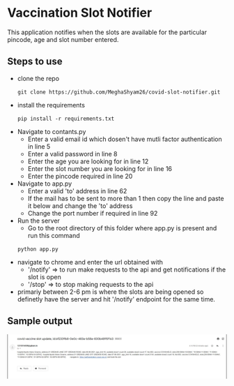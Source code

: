 # Vaccination Slot Notifier

This application notifies when the slots are available for the particular pincode, age and slot number entered.

## Steps to use
- clone the repo
    ```
    git clone https://github.com/MeghaShyam26/covid-slot-notifier.git
    ```
- install the requirements
    ```
    pip install -r requirements.txt
    ```
- Navigate to contants.py
    - Enter a valid email id which dosen't have mutli factor authentication in line 5
    - Enter a valid password in line 8
    - Enter the age you are looking for in line 12
    - Enter the slot number you are looking for in line 16
    - Enter the pincode required in line 20
- Navigate to app.py
    - Enter a valid 'to' address in line 62
    - If the mail has to be sent to more than 1 then copy the line and paste it below and change the 'to' address
    - Change the port number if required in line 92
- Run the server
    - Go to the root directory of this folder where app.py is present and run this command
    ```
    python app.py
    ```
- navigate to chrome and enter the url obtained with 
    - '/notify' => to run make requests to the api and get notifications if the slot is open
    - '/stop' => to stop making requests to the api
- primariy between 2-6 pm is where the slots are being opened so definetly have the server and hit '/notify' endpoint for the same time.

## Sample output
![Sample output](images/output.JPG)
